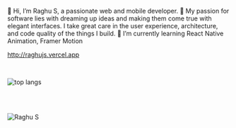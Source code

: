 👋 Hi, I’m Raghu S, a passionate web and mobile developer.
👀 My passion for software lies with dreaming up ideas and making them come true with elegant interfaces. I take great care in the user experience, architecture, and code quality of the things I build.
🌱 I’m currently learning React Native Animation, Framer Motion

http://raghujs.vercel.app

<br/>

![top langs](https://github-readme-stats.vercel.app/api/top-langs/?username=raghu04&theme=tokyonight&layout=compact)

<br/>
<br/>

<p><img src="https://komarev.com/ghpvc/?username=raghu04&label=Profile%20Views&color=5F8575&style=flat" alt="Raghu S" /></p>

<!---
raghu04/raghu04 is a ✨ special ✨ repository because its `README.md` (this file) appears on your GitHub profile.
You can click the Preview link to take a look at your changes.
--->
